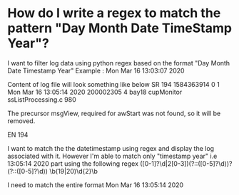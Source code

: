 
# How do I write a regex to match the pattern "Day Month Date TimeStamp Year"?

I want to filter log data using python regex based on the format
"Day Month Date Timestamp Year" 
Example : Mon Mar 16 13:03:07 2020

Content of log file will look something like below
SR 194
1584363914  0   1   Mon Mar 16 13:05:14 2020    200002305   4
    bay18   cupMonitor
ssListProcessing.c      980

The precursor msgView, required for awStart was not found, so it will be removed.

EN 194

I want to match the the datetimestamp using regex and display the log associated with it.
However I'm able to match only "timestamp year" i.e 13:05:14 2020 part using the following regex
([0-1]?\d|2[0-3])(?::([0-5]?\d))?(?::([0-5]?\d)) \b(19|20)\d{2}\b

I need to match the entire format Mon Mar 16 13:05:14 2020

        